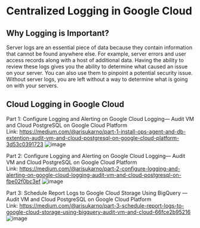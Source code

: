 # Centralized Logging in Google Cloud

## Why Logging is Important? 
Server logs are an essential piece of data because they contain information that cannot be found anywhere else. For example, server errors and user access records along with a host of additional data. Having the ability to review these logs gives you the ability to determine what caused an issue on your server. You can also use them to pinpoint a potential security issue. Without server logs, you are left without a way to determine what is going on with your servers.

## Cloud Logging in Google Cloud 
Part 1: Configure Logging and Alerting on Google Cloud Logging— Audit VM and Cloud PostgreSQL on Google Cloud Platform \
Link: https://medium.com/@arisukarno/part-1-install-ops-agent-and-db-extention-audit-vm-and-cloud-postgresql-on-google-cloud-platform-3d53c0391723
 ![image](https://user-images.githubusercontent.com/62439778/210131099-83b78aa5-d044-4bf1-ae67-6e5bcf72d35c.png)

Part 2: Configure Logging and Alerting on Google Cloud Logging— Audit VM and Cloud PostgreSQL on Google Cloud Platform \
Link: https://medium.com/@arisukarno/part-2-configure-logging-and-alerting-on-google-cloud-logging-audit-vm-and-cloud-postgresql-on-fbe02f0bc3ef
![image](https://user-images.githubusercontent.com/62439778/210131106-06322b1d-09f5-42dc-8a0f-2286ca66cd3b.png)

Part 3: Schedule Report Logs to Google Cloud Storage Using BigQuery — Audit VM and Cloud PostgreSQL on Google Cloud Platform \
Link: https://medium.com/@arisukarno/part-3-schedule-report-logs-to-google-cloud-storage-using-bigquery-audit-vm-and-cloud-66fce2b95216 
![image](https://user-images.githubusercontent.com/62439778/210131114-f1187f50-0bb0-4e3c-b393-62b63202022a.png)
